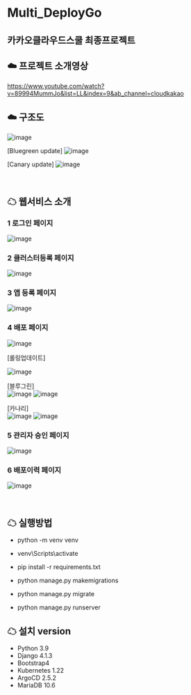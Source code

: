 # Multi_DeployGo
## 카카오클라우드스쿨 최종프로젝트
## ☁️ 프로젝트 소개영상
https://www.youtube.com/watch?v=89994MummJo&list=LL&index=9&ab_channel=cloudkakao

## ☁️ 구조도
![image](https://user-images.githubusercontent.com/44285158/208251820-5f6b22a6-ae53-4693-a6bc-1407a81d5b33.png)

[Bluegreen update]
![image](https://user-images.githubusercontent.com/44285158/208251849-243b0a8a-36ec-42a3-898e-f83cd856ce4f.png)

[Canary update]
![image](https://user-images.githubusercontent.com/44285158/208251866-6167f9c4-82bf-4425-999a-5e6ce02e654b.png)

<br />

## ☁ 웹서비스 소개
### 1️ 로그인 페이지
![image](https://user-images.githubusercontent.com/44285158/214204036-16105784-c0bf-448e-90b6-23ded9cde2d7.png)

### 2️ 클러스터등록 페이지
![image](https://user-images.githubusercontent.com/44285158/214203963-91552181-e136-4191-8940-33d0e0b4ba3a.png)

### 3️ 앱 등록 페이지
![image](https://user-images.githubusercontent.com/44285158/214203989-954a023c-74d1-4f24-beca-d94ee1e02b28.png)

### 4️ 배포 페이지
![image](https://user-images.githubusercontent.com/44285158/214204267-e17261f3-f508-47ab-bb40-5b21e53cddae.png)

[롤링업데이트]
<br />

![image](https://user-images.githubusercontent.com/44285158/214204885-6d269d53-bb7f-469d-9f18-e38cc8c738ed.png)


[블루그린]
<br />
![image](https://user-images.githubusercontent.com/44285158/214204722-5fffb071-c9bc-48fb-80e5-7118cfd06f49.png)
![image](https://user-images.githubusercontent.com/44285158/214204734-0f312b4e-57a5-496b-b7fb-958d433b2313.png)

[카나리]
<br />
![image](https://user-images.githubusercontent.com/44285158/214204746-8cd9d486-2657-4cec-aa98-c328c8d6d28b.png)
![image](https://user-images.githubusercontent.com/44285158/214204756-321db01d-a9b9-486e-9c9a-872db675d699.png)


### 5 관리자 승인 페이지
![image](https://user-images.githubusercontent.com/44285158/214205113-03cd5d0a-9e8f-4591-b475-62fca1d28de3.png)

### 6 배포이력 페이지
![image](https://user-images.githubusercontent.com/44285158/214204333-1f107cd0-b711-46b2-b88a-6cf0fdc36bdf.png)


<br />

## ☁ 실행방법

- python -m venv venv
- venv\Scripts\activate
- pip install -r requirements.txt

- python manage.py makemigrations
- python manage.py migrate
- python manage.py runserver

## ☁ 설치 version

- Python 3.9
- Django 4.1.3
- Bootstrap4
- Kubernetes 1.22
- ArgoCD 2.5.2
- MariaDB 10.6

 
<br />
